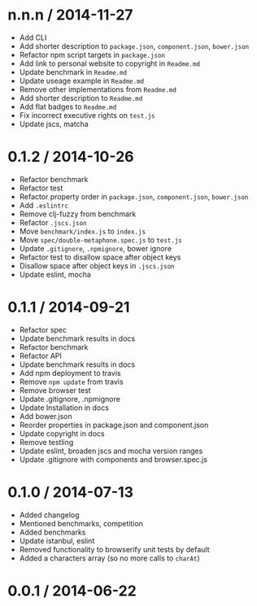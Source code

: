 
n.n.n / 2014-11-27
==================

 * Add CLI
 * Add shorter description to `package.json`, `component.json`, `bower.json`
 * Refactor npm script targets in `package.json`
 * Add link to personal website to copyright in `Readme.md`
 * Update benchmark in `Readme.md`
 * Update useage example in `Readme.md`
 * Remove other implementations from `Readme.md`
 * Add shorter description to `Readme.md`
 * Add flat badges to `Readme.md`
 * Fix incorrect executive rights on `test.js`
 * Update jscs, matcha

0.1.2 / 2014-10-26
==================

 * Refactor benchmark
 * Refactor test
 * Refactor property order in `package.json`, `component.json`, `bower.json`
 * Add `.eslintrc`
 * Remove clj-fuzzy from benchmark
 * Refactor `.jscs.json`
 * Move `benchmark/index.js` to `index.js`
 * Move `spec/double-metaphone.spec.js` to `test.js`
 * Update `.gitignore`, `.npmignore`, bower ignore
 * Refactor test to disallow space after object keys
 * Disallow space after object keys in `.jscs.json`
 * Update eslint, mocha

0.1.1 / 2014-09-21
==================

 * Refactor spec
 * Update benchmark results in docs
 * Refactor benchmark
 * Refactor API
 * Update benchmark results in docs
 * Add npm deployment to travis
 * Remove `npm update` from travis
 * Remove browser test
 * Update .gitignore, .npmignore
 * Update Installation in docs
 * Add bower.json
 * Reorder properties in package.json and component.json
 * Update copyright in docs
 * Remove testling
 * Update eslint, broaden jscs and mocha version ranges
 * Update .gitignore with components and browser.spec.js

0.1.0 / 2014-07-13
==================

 * Added changelog
 * Mentioned benchmarks, competition
 * Added benchmarks
 * Update istanbul, eslint
 * Removed functionality to browserify unit tests by default
 * Added a characters array (so no more calls to `charAt`)

0.0.1 / 2014-06-22
==================
